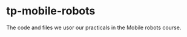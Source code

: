 tp-mobile-robots
================

The code and files we usor our practicals in the Mobile robots course.
